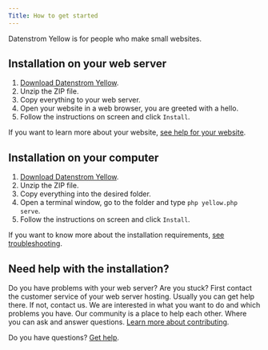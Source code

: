```yaml
---
Title: How to get started
---
```

Datenstrom Yellow is for people who make small websites.

## Installation on your web server

1. [Download Datenstrom Yellow](https://github.com/datenstrom/yellow/archive/refs/heads/main.zip).
2. Unzip the ZIP file.
3. Copy everything to your web server.
4. Open your website in a web browser, you are greeted with a hello.
5. Follow the instructions on screen and click `Install`.

If you want to learn more about your website, [see help for your website](.).

## Installation on your computer

1. [Download Datenstrom Yellow](https://github.com/datenstrom/yellow/archive/refs/heads/main.zip).
2. Unzip the ZIP file.
3. Copy everything into the desired folder.
4. Open a terminal window, go to the folder and type `php yellow.php serve`.
5. Follow the instructions on screen and click `Install`.

If you want to know more about the installation requirements, [see troubleshooting](troubleshooting).

## Need help with the installation?

Do you have problems with your web server? Are you stuck? First contact the customer service of your web server hosting. Usually you can get help there. If not, contact us. We are interested in what you want to do and which problems you have. Our community is a place to help each other. Where you can ask and answer questions. [Learn more about contributing](contributing-guidelines). 

Do you have questions? [Get help](.).
